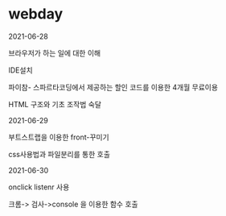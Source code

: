 # webday
2021-06-28


브라우저가 하는 일에 대한 이해


IDE설치


파이참- 스파르타코딩에서 제공하는 할인 코드를 이용한 4개월 무료이용


HTML 구조와 기초 조작법 숙달


2021-06-29


부트스트랩을 이용한 front-꾸미기


css사용법과 파일분리를 통한 호출


2021-06-30


onclick listenr 사용


크롬-> 검사->console 을 이용한 함수 호출



